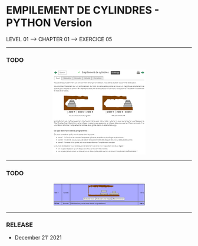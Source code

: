 # EMPILEMENT DE CYLINDRES - PYTHON Version
LEVEL 01 --> CHAPTER 01 --> EXERCICE 05

---
### **TODO**

<div align="center">
    <img
        src="https://github.com/Ayckinn/PYTHON/blob/main/FRANCE-IOI/LEVEL_01/Chapter_01/05_empilement_cylindres/todo.png"
        alt="DEMO"
        style="width:50%">
</div>

---
### **TODO**

<div align="center">
    <img
        src="https://github.com/Ayckinn/PYTHON/blob/main/FRANCE-IOI/LEVEL_01/Chapter_01/05_empilement_cylindres/result.png"
        alt="DEMO"
        style="width:50%">
</div>

---
### **RELEASE**

- December 21' 2021